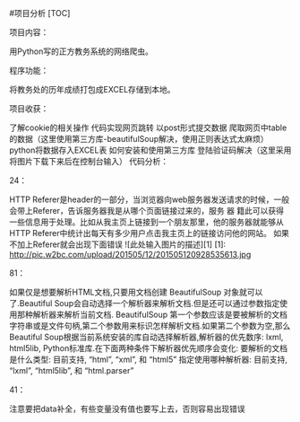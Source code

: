 #项目分析 [TOC]

项目内容：

用Python写的正方教务系统的网络爬虫。

程序功能：

将教务处的历年成绩打包成EXCEL存储到本地。

项目收获：

了解cookie的相关操作
代码实现网页跳转
以post形式提交数据
爬取网页中table的数据（这里使用第三方库-beautifulSoup解决，使用正则表达式太麻烦）
python将数据存入EXCEL表
如何安装和使用第三方库
登陆验证码解决（这里采用将图片下载下来后在控制台输入）
代码分析：

24：

HTTP Referer是header的一部分，当浏览器向web服务器发送请求的时候，一般会带上Referer，告诉服务器我是从哪个页面链接过来的，服务 器 籍此可以获得一些信息用于处理。比如从我主页上链接到一个朋友那里，他的服务器就能够从HTTP Referer中统计出每天有多少用户点击我主页上的链接访问他的网站。 如果不加上Referer就会出现下面错误 ![此处输入图片的描述][1] [1]: http://pic.w2bc.com/upload/201505/12/201505120928535613.jpg

81：

如果仅是想要解析HTML文档,只要用文档创建 BeautifulSoup 对象就可以了.Beautiful Soup会自动选择一个解析器来解析文档.但是还可以通过参数指定使用那种解析器来解析当前文档.
BeautifulSoup 第一个参数应该是要被解析的文档字符串或是文件句柄,第二个参数用来标识怎样解析文档.如果第二个参数为空,那么Beautiful Soup根据当前系统安装的库自动选择解析器,解析器的优先数序: lxml, html5lib, Python标准库.在下面两种条件下解析器优先顺序会变化:
要解析的文档是什么类型: 目前支持, “html”, “xml”, 和 “html5” 指定使用哪种解析器: 目前支持, “lxml”, “html5lib”, 和 “html.parser”

41：

注意要把data补全，有些变量没有值也要写上去，否则容易出现错误
